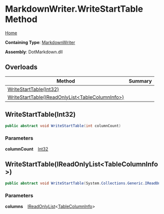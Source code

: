 # MarkdownWriter\.WriteStartTable Method

[Home](../../../README.md)

**Containing Type**: [MarkdownWriter](../README.md)

**Assembly**: DotMarkdown\.dll

## Overloads

| Method | Summary |
| ------ | ------- |
| [WriteStartTable(Int32)](#DotMarkdown_MarkdownWriter_WriteStartTable_System_Int32_) | |
| [WriteStartTable(IReadOnlyList\<TableColumnInfo>)](#DotMarkdown_MarkdownWriter_WriteStartTable_System_Collections_Generic_IReadOnlyList_DotMarkdown_TableColumnInfo__) | |

## WriteStartTable\(Int32\) <a id="DotMarkdown_MarkdownWriter_WriteStartTable_System_Int32_"></a>

```csharp
public abstract void WriteStartTable(int columnCount)
```

### Parameters

**columnCount** &ensp; [Int32](https://docs.microsoft.com/en-us/dotnet/api/system.int32)

## WriteStartTable\(IReadOnlyList\<TableColumnInfo>\) <a id="DotMarkdown_MarkdownWriter_WriteStartTable_System_Collections_Generic_IReadOnlyList_DotMarkdown_TableColumnInfo__"></a>

```csharp
public abstract void WriteStartTable(System.Collections.Generic.IReadOnlyList<DotMarkdown.TableColumnInfo> columns)
```

### Parameters

**columns** &ensp; [IReadOnlyList](https://docs.microsoft.com/en-us/dotnet/api/system.collections.generic.ireadonlylist-1)\<[TableColumnInfo](../../TableColumnInfo/README.md)>